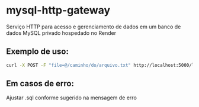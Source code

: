 # mysql-http-gateway
Serviço HTTP para acesso e gerenciamento de dados em um banco de dados MySQL privado hospedado no Render

## Exemplo de uso:
```bash
curl -X POST -F "file=@/caminho/do/arquivo.txt" http://localhost:5000/load_mysql_data
```

## Em casos de erro:
Ajustar .sql conforme sugerido na mensagem de erro

